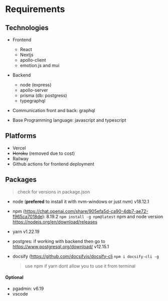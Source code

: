 # Requirements

## Technologies

- Frontend

  - React
  - Nextjs
  - apollo-client
  - emotion.js and mui

- Backend

  - node (express)
  - apollo-server
  - prisma (db: postgress)
  - typegraphql

- Communication front and back: graphql
- Base Programming language: javascript and typescript

## Platforms

- Vercel
- ~~Heroku~~ (removed due to cost)
- Railway
- Github actions for frontend deployment

## Packages

> check for versions in package.json

- node (**prefered** to install it with nvm-windows or just nvm) v18.12.1
- npm (https://chat.openai.com/share/905efa5d-ca90-4db7-ae72-f965ca7018de): 8.19.2
  `npm install -g npm@latest` npm and node version https://nodejs.org/en/download/releases
- yarn v1.22.19
- postgres: if working with backend then go to https://www.postgresql.org/download/ v12.15.1
- docsify (https://github.com/docsifyjs/docsify-cli
  `npm i docsify-cli -g`

  > use npm if yarn dont allow you to use it from terminal

#### Optional

- pgadmin: v6.19
- vscode
